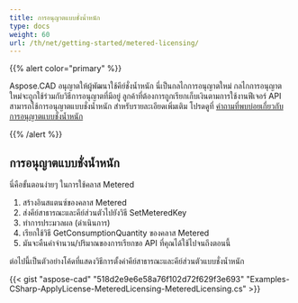 ```yaml
---
title: การอนุญาตแบบชั่งน้ำหนัก
type: docs
weight: 60
url: /th/net/getting-started/metered-licensing/
---
```


{{% alert color="primary" %}} 

Aspose.CAD อนุญาตให้ผู้พัฒนาใช้คีย์ชั่งน้ำหนัก นี่เป็นกลไกการอนุญาตใหม่ กลไกการอนุญาตใหม่จะถูกใช้ร่วมกับวิธีการอนุญาตที่มีอยู่ ลูกค้าที่ต้องการถูกเรียกเก็บเงินตามการใช้งานฟีเจอร์ API สามารถใช้การอนุญาตแบบชั่งน้ำหนัก สำหรับรายละเอียดเพิ่มเติม โปรดดูที่ [คำถามที่พบบ่อยเกี่ยวกับการอนุญาตแบบชั่งน้ำหนัก](https://purchase.aspose.com/faqs/licensing/metered) 

{{% /alert %}} 
## **การอนุญาตแบบชั่งน้ำหนัก**
นี่คือขั้นตอนง่ายๆ ในการใช้คลาส Metered

1. สร้างอินสแตนซ์ของคลาส Metered
1. ส่งคีย์สาธารณะและคีย์ส่วนตัวไปยังวิธี SetMeteredKey
1. ทำการประมวลผล (ดำเนินการ)
1. เรียกใช้วิธี GetConsumptionQuantity ของคลาส Metered
1. มันจะคืนค่าจำนวน/ปริมาณของการเรียกขอ API ที่คุณได้ใช้ไปจนถึงตอนนี้

ต่อไปนี้เป็นตัวอย่างโค้ดที่แสดงวิธีการตั้งค่าคีย์สาธารณะและคีย์ส่วนตัวแบบชั่งน้ำหนัก

{{< gist "aspose-cad" "518d2e9e6e58a76f102d72f629f3e693" "Examples-CSharp-ApplyLicense-MeteredLicensing-MeteredLicensing.cs" >}}
